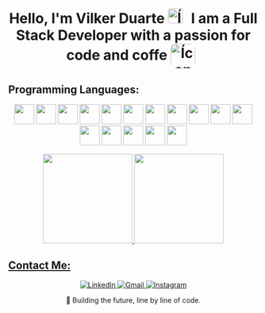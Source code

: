 


<h1 align="center"> Hello, I'm Vilker Duarte <img src="https://media.giphy.com/media/f9jQLaKJJl6dL0AmmZ/giphy.gif" alt="Ícone de terminal digitando"  width="30px" style="margin-right: 10px; border-radius: 10%; />   
                                
#
<p align="center" > I am a Full Stack Developer with a passion for code and coffe <img src="https://media.giphy.com/media/YOT9cbRqAPSF1sb1lk/giphy.gif" alt="Ícone de terminal digitando" width="50px" align="center" style="margin-right: 10px; border-radius: 20%;  />
</p>

#

## Programming Languages:
<p align="center">
  <img width="40px" src="https://cdn.jsdelivr.net/gh/devicons/devicon/icons/html5/html5-original-wordmark.svg" width="40" height="40"/>
  <img width="40px" src="https://cdn.jsdelivr.net/gh/devicons/devicon/icons/css3/css3-original-wordmark.svg" width="40" height="40" />
  <img loading="lazy" src="https://cdn.jsdelivr.net/gh/devicons/devicon/icons/git/git-original.svg" width="40" height="40"/>
  <img loading="lazy" src="https://cdn.jsdelivr.net/gh/devicons/devicon@latest/icons/php/php-original.svg" width="40" height="40"/>
  <img loading="lazy" src="https://cdn.jsdelivr.net/gh/devicons/devicon@latest/icons/nodejs/nodejs-original-wordmark.svg" width="40" height="40"/>
  <img loading="lazy" src="https://cdn.jsdelivr.net/gh/devicons/devicon@latest/icons/javascript/javascript-original.svg" width="40" height="40"/>
  <img loading="lazy" src="https://cdn.jsdelivr.net/gh/devicons/devicon@latest/icons/cplusplus/cplusplus-original.svg" width="40" height="40"/>
  <img loading="lazy" src="https://cdn.jsdelivr.net/gh/devicons/devicon@latest/icons/mysql/mysql-original-wordmark.svg" width="40" height="40"/>
  <img loading="lazy" src="https://cdn.jsdelivr.net/gh/devicons/devicon@latest/icons/android/android-plain.svg" width="40" height="40"/>
  <img loading="lazy" src="https://cdn.jsdelivr.net/gh/devicons/devicon@latest/icons/objectivec/objectivec-plain.svg" width="40" height="40"/>
  <img loading="lazy" src="https://cdn.jsdelivr.net/gh/devicons/devicon@latest/icons/swift/swift-original.svg" width="40" height="40"/>
  <img loading="lazy" src="https://cdn.jsdelivr.net/gh/devicons/devicon@latest/icons/delphi/delphi-plain.svg" width="40" height="40"/>
  <img loading="lazy"  src="https://cdn.jsdelivr.net/gh/devicons/devicon@latest/icons/bash/bash-original.svg" width="40" height="40"/>
  <img loading="lazy" src="https://cdn.jsdelivr.net/gh/devicons/devicon@latest/icons/java/java-original.svg" width="40" height="40"/>
  <img loading="lazy" src="https://cdn.jsdelivr.net/gh/devicons/devicon@latest/icons/python/python-original.svg" width="40" height="40"/>
  <img loading="lazy" src="https://cdn.jsdelivr.net/gh/devicons/devicon@latest/icons/csharp/csharp-plain.svg" width="40" height="40"/>
</p>
<div>
  <p align="center" >
  <a href="https://github.com/vilkerduarte">
    <img loading="lazy" height="180em" src="https://github-readme-stats.vercel.app/api/top-langs/?username=vilkerduarte&layout=compact&langs_count=7&theme=holi"/>
    <img loading="lazy" height="180em" src="https://github-readme-stats.vercel.app/api?username=vilkerduarte&show_icons=true&theme=holi&include_all_commits=true&count_private=true"/>
    </p>
</div>

## Contact Me:
<p align="center" >
  <a href="https://www.linkedin.com/in/vilker-duarte/" target="_blank">
    <img src="https://img.shields.io/badge/LinkedIn-0077B5?style=for-the-badge&logo=linkedin&logoColor=white" alt="LinkedIn" />
  </a>
  <a href="mailto:vilkerdurate@gmail.com">
    <img src="https://img.shields.io/badge/Gmail-D14836?style=for-the-badge&logo=gmail&logoColor=white" alt="Gmail" />
  </a>
  <a href="https://www.instagram.com/vilkerduarte" target="_blank">
    <img src="https://img.shields.io/badge/Instagram-E4405F?style=for-the-badge&logo=instagram&logoColor=white" alt="Instagram" />
  </a>
</p>

<p align="center">
  🚀 Building the future, line by line of code.
</p>
